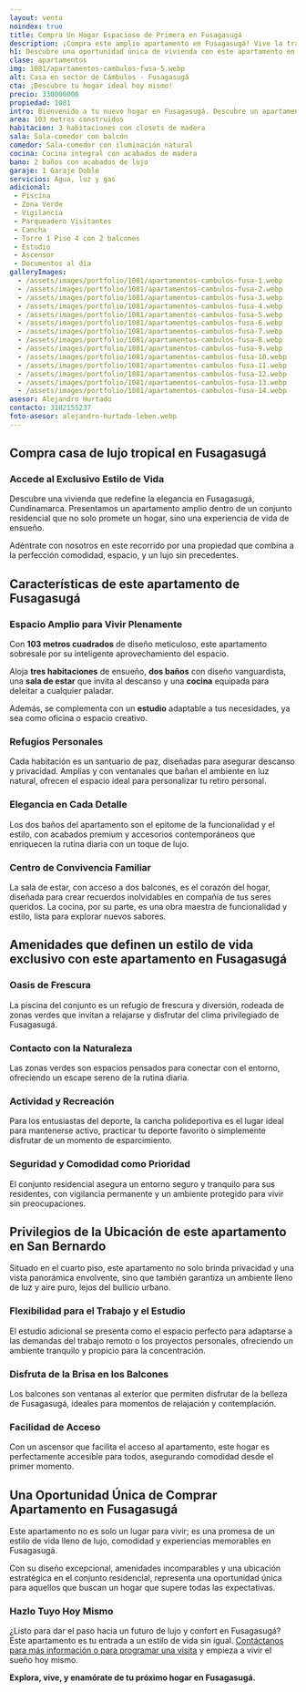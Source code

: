 ```yaml
---
layout: venta
noindex: true
title: Compra Un Hogar Espacioso de Primera en Fusagasugá
description: ¡Compra este amplio apartamento en Fusagasugá! Vive la tranquilidad tropical que siempre has deseado. Haz clic y aprovecha ahora.
h1: Descubre una oportunidad única de vivienda con este apartamento en Fusagasugá
clase: apartamentos
img: 1081/apartamentos-cambulos-fusa-5.webp
alt: Casa en sector de Cámbulos - Fusagasugá
cta: ¡Descubre tu hogar ideal hoy mismo!
precio: 330000000
propiedad: 1081
intro: Bienvenido a tu nuevo hogar en Fusagasugá. Descubre un apartamento amplio y lleno de comodidades tropicales.
area: 103 metros construidos 
habitacion: 3 habitaciones con closets de madera 
sala: Sala-comedor con balcón
comedor: Sala-comedor con iluminación natural
cocina: Cocina integral con acabados de madera
bano: 2 baños con acabados de lujo
garaje: 1 Garaje Doble
servicios: Agua, luz y gas 
adicional:
 - Piscina 
 - Zona Verde
 - Vigilancia
 - Parqueadero Visitantes
 - Cancha
 - Torre 1 Piso 4 con 2 balcones
 - Estudio
 - Ascensor
 - Documentos al día
galleryImages:
  - /assets/images/portfolio/1081/apartamentos-cambulos-fusa-1.webp
  - /assets/images/portfolio/1081/apartamentos-cambulos-fusa-2.webp
  - /assets/images/portfolio/1081/apartamentos-cambulos-fusa-3.webp
  - /assets/images/portfolio/1081/apartamentos-cambulos-fusa-4.webp
  - /assets/images/portfolio/1081/apartamentos-cambulos-fusa-5.webp
  - /assets/images/portfolio/1081/apartamentos-cambulos-fusa-6.webp
  - /assets/images/portfolio/1081/apartamentos-cambulos-fusa-7.webp
  - /assets/images/portfolio/1081/apartamentos-cambulos-fusa-8.webp
  - /assets/images/portfolio/1081/apartamentos-cambulos-fusa-9.webp
  - /assets/images/portfolio/1081/apartamentos-cambulos-fusa-10.webp
  - /assets/images/portfolio/1081/apartamentos-cambulos-fusa-11.webp
  - /assets/images/portfolio/1081/apartamentos-cambulos-fusa-12.webp
  - /assets/images/portfolio/1081/apartamentos-cambulos-fusa-13.webp
  - /assets/images/portfolio/1081/apartamentos-cambulos-fusa-14.webp
asesor: Alejandro Hurtado
contacto: 3102155237
foto-asesor: alejandro-hurtado-leben.webp
---
```

## Compra casa de lujo tropical en Fusagasugá

### Accede al Exclusivo Estilo de Vida

Descubre una vivienda que redefine la elegancia en Fusagasugá, Cundinamarca. Presentamos un apartamento amplio dentro de un conjunto residencial que no solo promete un hogar, sino una experiencia de vida de ensueño.

Adéntrate con nosotros en este recorrido por una propiedad que combina a la perfección comodidad, espacio, y un lujo sin precedentes.

## Características de este apartamento de Fusagasugá

### Espacio Amplio para Vivir Plenamente

Con **103 metros cuadrados** de diseño meticuloso, este apartamento sobresale por su inteligente aprovechamiento del espacio.

Aloja **tres habitaciones** de ensueño, **dos baños** con diseño vanguardista, una **sala de estar** que invita al descanso y una **cocina** equipada para deleitar a cualquier paladar.

Además, se complementa con un **estudio** adaptable a tus necesidades, ya sea como oficina o espacio creativo.

### Refugios Personales

Cada habitación es un santuario de paz, diseñadas para asegurar descanso y privacidad. Amplias y con ventanales que bañan el ambiente en luz natural, ofrecen el espacio ideal para personalizar tu retiro personal.

### Elegancia en Cada Detalle

Los dos baños del apartamento son el epitome de la funcionalidad y el estilo, con acabados premium y accesorios contemporáneos que enriquecen la rutina diaria con un toque de lujo.

### Centro de Convivencia Familiar

La sala de estar, con acceso a dos balcones, es el corazón del hogar, diseñada para crear recuerdos inolvidables en compañía de tus seres queridos. La cocina, por su parte, es una obra maestra de funcionalidad y estilo, lista para explorar nuevos sabores.

## Amenidades que definen un estilo de vida exclusivo con este apartamento en Fusagasugá

### Oasis de Frescura

La piscina del conjunto es un refugio de frescura y diversión, rodeada de zonas verdes que invitan a relajarse y disfrutar del clima privilegiado de Fusagasugá.

### Contacto con la Naturaleza

Las zonas verdes son espacios pensados para conectar con el entorno, ofreciendo un escape sereno de la rutina diaria.

### Actividad y Recreación

Para los entusiastas del deporte, la cancha polideportiva es el lugar ideal para mantenerse activo, practicar tu deporte favorito o simplemente disfrutar de un momento de esparcimiento.

### Seguridad y Comodidad como Prioridad

El conjunto residencial asegura un entorno seguro y tranquilo para sus residentes, con vigilancia permanente y un ambiente protegido para vivir sin preocupaciones.

## Privilegios de la Ubicación de este apartamento en San Bernardo

Situado en el cuarto piso, este apartamento no solo brinda privacidad y una vista panorámica envolvente, sino que también garantiza un ambiente lleno de luz y aire puro, lejos del bullicio urbano.

### Flexibilidad para el Trabajo y el Estudio

El estudio adicional se presenta como el espacio perfecto para adaptarse a las demandas del trabajo remoto o los proyectos personales, ofreciendo un ambiente tranquilo y propicio para la concentración.

### Disfruta de la Brisa en los Balcones

Los balcones son ventanas al exterior que permiten disfrutar de la belleza de Fusagasugá, ideales para momentos de relajación y contemplación.

### Facilidad de Acceso

Con un ascensor que facilita el acceso al apartamento, este hogar es perfectamente accesible para todos, asegurando comodidad desde el primer momento.

## Una Oportunidad Única de Comprar Apartamento en Fusagasugá

Este apartamento no es solo un lugar para vivir; es una promesa de un estilo de vida lleno de lujo, comodidad y experiencias memorables en Fusagasugá.

Con su diseño excepcional, amenidades incomparables y una ubicación estratégica en el conjunto residencial, representa una oportunidad única para aquellos que buscan un hogar que supere todas las expectativas.

### Hazlo Tuyo Hoy Mismo

¿Listo para dar el paso hacia un futuro de lujo y confort en Fusagasugá? Este apartamento es tu entrada a un estilo de vida sin igual. [Contáctanos para más información o para programar una visita](#asesor) y empieza a vivir el sueño hoy mismo.

**Explora, vive, y enamórate de tu próximo hogar en Fusagasugá.**
